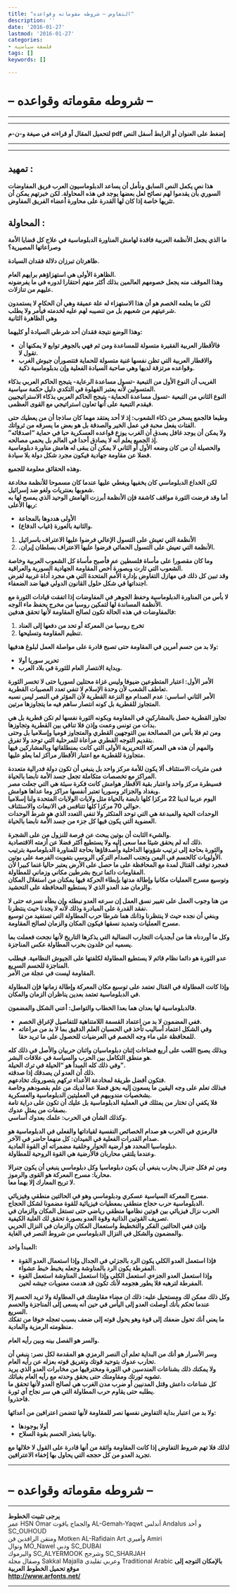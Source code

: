```yaml
---
title: "التفاوض – شروطه مقوماته وقواعده"
description: ''
date: '2016-01-27'
lastmod: '2016-01-27'
categories:
- فلسفة سياسية
tags: []
keywords: []

---
```

# **– شروطه مقوماته وقواعده –**

---

---

**لتحميل المقال أو قراءته في صيغة و-ن-م pdf إضغط على العنوان أو الرابط أسفل النص**

---



---

## **تمهيد :**

**هذا نص يكمل النص السابق ونأمل أن يساعد الدبلوماسيون العرب فريق المفاوضات السوري بأن يقدموا لهم نصائح لعل بعضها يوجد في هذه المحاولة. لكن خبرتهم يمكن أن تثريها خاصة إذا كان لها القدرة على محاورة أعضاء الفريق المفاوض.**

## **المحاولة :**

**ما الذي يجعل الأنظمة العربية فاقدة لهامش المناورة الدبلوماسية في علاج كل قضايا الأمة وصراعاتها المصيرية؟**

**ظاهرتان تبرزان دلالة فقدان السيادة.**

**الظاهرة الأولى هي استهزاؤهم برايهم العام.  
وهذا الموقف منه يجعل خصومهم العالمين بذلك أكثر منهم احتقارا لدوره في ما يفرضونه عليهم من تنازلات.**

**لكن ما يعلمه الخصم هو أن هذا الاستهزاء له علة عميقة وهي أن الحكام لا يستمدون شرعيتهم من شعبهم بل من تنصيبه لهم عليه لخدمته فيأمر ولا يطلب.  
وهي الظاهرة الثانية**

**وهذا الوضع نتيجة فقدان أحد شرطي السيادة أو كليهما:**

* **فالأقطار العربية الفقيرة متسولة للمساعدة ومن ثم فهي بالجوهر توابع لا يمكنها أن تقول لا.**
* **والاقطار العربية التي تظن نفسها غنية متسولة للحماية فتتصورأن جيوش الغرب وقواعده مرتزقة لديها وهي صاحبة السيادة الفعلية وإن بدبلوماسية ذكية.**

**الغريب أن النوع الأول من التبعية -تسول مساعدة الرعاية- يتبجح الحاكم العربي بذكاء المتسولين لأنه يعتبر الفهلوة في التكدي دليل حكمة سياسية.  
النوع الثاني من التبعية -تسول مساعدة الحماية- يتبجح الحاكم العربي بذكاء الاستراتيجيين فيقدم التبعية على أنها تعاون استراتيجي مع القوى العظمى.**

**وطبعا فالجمع يسخر من ذكاء الشعوب: إذ لا أحد يعتقد مهما كان ساذجا أن من يعطيك حتى الفتات يفعل محبة في عمل الخير والصدقة بل هو بعض ما يسرقه من ثرواتك.  
ولا يمكن أن يوجد غافل يصدق أن الغرب يوزع قواعده العسكرية حبا في حماية “اصدقائه” إذ الجميع يعلم أنه لا يصادق أحدا في العالم بل يحمي مصالحه.  
والحصيلة أن من كان وضعه الأول أو الثاني لا يمكن أن يبقى له هامش مناورة دبلوماسية فضلا عن مقاومة جهادية فيكون مجرد شكل دولة بلا سيادة.**

**وهذه الحقائق معلومة للجميع.**

**لكن الخداع الدبلوماسي كان يخفيها ويغطي عليها عندما كان مسموحا للأنظمة مخادعة شعوبها بعنتريات ولغو ضد إسرائيل.  
أما وقد فرضت الثورة مواقف كاشفة فإن الأنظمة أبرزت الهامش الوحيد الذي يمسح لها به ربها الأعلى:**

* **الأولى هددوها بالمجاعة**
* **والثانية بالعورة (غياب الدفاع).**

1. **الأنظمة التي تعيش على التسول الإعالي فرضوا عليها الاعتراف باسرائيل**
2. **.الأنظمة التي تعيش على التسول الحمائي فرضوا عليها الاعتراف بسلطان إيران.**

**وما كان مقصورا على مأساة فلسطين عم فأصبح مأساة كل الشعوب العربية وخاصة الشعوب التي ثارت وبصورة أخص المقاومة الجهادية السورية والعراقية.  
وقد تبين كل ذلك في مهازل التفاوض بإدارة الأمم المتحدة التي هي مجرد أداة غربية لفرض اجنداتها في شكل حلول القانون الدولي فيها ضد الضعفاء.**

**لا بأس من المناورة الدبلوماسية وحفظ الجوهر في المفاوضات إذا اتفقت قيادات الثورة مع الأنظمة المساندة لها لتمكين روسيا من مخرج يحفظ ماء الوجه.  
فالمفاوضات في هذه الحالة تكون لصالح المقاومة لأنها تحقق هدفين:**

1. **تخرج روسيا من المعركة أو تحد من دفعها إلى العناد**
2. **تنظيم المقاومة وتسليحها.**

**ولا بد من حسم أمرين في المقاومة حتى تصبح قادرة على مواصلة العمل لبلوغ هدفيها:**

* **تحرير سوريا أولا**
* **وبداية الانتصار العام للثورة في بلاد العرب.**

**الأمر الأول: اعتبار المتطوعين ضيوفا وليس غزاة محتلين لسوريا حتى لا تخسر الثورة تعاطف الشعب لأن وحدة الإسلام لا تنفي تعدد العصبيات القطرية.  
الأمر الثاني اساسي: عدم الصدام مع النزعة القطرية لأن المؤثر في النصر ليس نسبه المتجاوز للقطرية بل كونه انتصار ساهم فيه ما يتجاوزها مرتين.**

**تجاوز القطرية حصل بالمشاركين في المقاومة وبكونه الثورة نفسها لم تكن قطرية بل هي بدأت من تونس وعمت وإذن فلا تنافي بين القطرية وتجاوزها.  
ومن ثم فلا بأس من المصالحة بين التوجهين القطري والمتجاوز قوميا وإسلاميا بل وحتى بتقديم التوجه القطري مراعاة للمرحلية التي توحد ولا تفرق.  
والمهم أن هذه هي المعركة التحريرية الأولى التي كانت بمنطلقاتها وبالمشاركين فيها متجاوزة للقطرية مع اعتبار الأقطار مراكز لما يعلو عليها.**

**فمن مثريات الاستئناف ألا يكون للأمة مركز واحد بل ينبغي أن تكون دولة فدرالية متعددة المراكز مع تخصصات متكاملة تجعل جسد الأمة نابضا بالحياة.  
فسيطرة مركز واحد واعتبار بقية الأقطار هوامش كانت فكرة سيئة هي التي جعلت مصر وبغداد والجزائر وسوريا تعتبر أنفسها مراكز وما عداها هوامش.  
اليوم عربيا لدينا 22 مركزا كلها نابضة بالحياة مثل ولايات الولايات المتحدة ولنا إسلاميا حوالي 70 مركزا كلها تتنافس في الانبعاث والاستئناف.  
الوحدات الحية والمبدعة هي التي توحد المتكثر ولا تنفي التعدد الذي هو شرط الوحدات العضوية التي يكون فيها كل جزء من جسد الأمة نابضا بالحياة.**

**والشيء الثابت أن بوتين يبحث عن فرصة للنزول من على الشجرة.  
ذلك أنه لم يحقق شيئا مما سعى إليه ولا يستطيع أكثر فضلا عن أزمته الاقتصادية.  
والثورة بحاجة إلى ترتيب شؤونها الداخلية وأصدقاؤها بحاجة للمناورة الدبلوماسية بترتيب الأولويات كالحسم في اليمن وتجنب الصدام التركي الروسي بتفويت الفرصة على بوتين.  
فمجرد توقف القتال لمدة مع المحافظة على ما حصل على الأرض يعتبر حاليا غنما كبيرا لأن المقاومات دائما تربح بشرطين مكاني وزماني للمطاولة.  
وتوسيع مسرح العمليات مكانيا وإطالة مدتها بإبطاء الحركة فيها يمكنان من استغلال المكان والزمان ضد العدو الذي لا يستطيع المحافظة على التحشيد.**

**من هنا وجوب العمل على تغيير نسق العمل إن سرعه العدو نبطئه وإن بطأه نسرعه حتى لا نفقد القدرة على المبادرة وذلك لأنه لا يجدنا حيث ينتظرنا.  
وبنغي أن نجده حيث لا ينتظرنا وذانك هما شرطا حرب المطاولة التي تستفيد من توسيع مسرح العمليات وتمديد نسقها فيكون المكان والزمان لصالح المقاومة.**

**وكل ما أوردناه هنا من أبجديات التجارب النضالية التي يذكرها التاريخ لأنها نجحت فعملت بما يسميه ابن خلدون بحرب المطاولة عكس المناجزة.**

**عدو الثورة هو دائما نظام قائم لا يستطيع المطاولة لكلفتها على الجيوش النظامية. فيطلب المناجزة للحسم السريع.  
المقاومة ليست في عجلة من الأمر.**

**وإذا كانت المطاولة في القتال تعتمد على توسيع مكان المعركة وإطالة زمانها فإن المطاولة في الدبلوماسية تعتمد بعدين يناظران الزمان والمكان.**

**فالدبلوماسية لها بعدان هما بعدا الخطاب والتواصل: أعني الشكل والمضمون.**

* **ففي المضمون لا بد من اعتماد القسمة اللامتناهية للتفاصيل لإغراق الخصم.**
* **وفي الشكل اعتماد أساليب تأخذ في الحسبان العلم الدقيق بما لا بد من مراعاته للمحافظة على ماء وجه الخصم في العرضيات للحصول على ما تريد حقا.**

**وبذلك يصبح اللعب على أربع فضاءات إثنان دبلوماسيان واثنان حربيان والأصل في ذلك كله هو منطق التكامل بين الحرب والسياسة في علاقات البشر.  
وفي ذلك كله المبدأ هو “الحيلة في ترك الحيلة”.  
ذلك أن العدو لن يصدقك إذا صدقته.  
فتكون أفضل طريقة لمخادعة الأعداء تركهم يتصورونك تخادعهم.  
فبذلك تعلم على وجه اليقين ما يسعون إليه بحق فضلا عما لديك من علم بقصودهم وخاصة بشخصيات مندوبيهم في العمليتين الدبلوماسية والعسكرية.  
فلا يكفي أن تختار من يمثلك في العملية الدبلوماسية بل عليك أن تكون على دراية تامة بصفات من يمثل عدوك.  
وكذلك الشأن في الحرب: علمك بعدوك أساسي.**

**فالرمزي في الحرب هو صدام الخصائص النفسية لقياداتها والفعلي في الدبلوماسية هو صدام القدرات الفعلية في الميدان: كل منهما حاضر في الآخر.  
دبلوماسيا المحدد هو أرضية الحوار وخلفية مضمراته أي القوة المادية.  
وعندما يلتقي محاربان فالأرضية هي القوة الروحية للمطاولة.**

**ومن ثم فكل جنرال يحارب ينبغي أن يكون دبلوماسيا وكل دبلوماسي ينبغي أن يكون جنرالا محاربا: مسرح المعركة هو القوى والرموز.  
لا تربح المعارك إلا بهما معا.**

**مسرح المعركة السياسية عسكري ودبلوماسي وهو في الحالتين منطقي وفيزيائي.  
الدبلوماسية حرب حجاج منطقي بمعطيات فيزيائية للقوة مضمونا لشكل الحجاج.  
الحرب نزال فيزيائي بين قوتين نظامها منطقي رياضي حتى تستغل المكان والزمان في تصريف القوتين الذاتية وقوة العدو بصورة تحقق لك الغلبة الكيفية.  
وإذن ففي الحالتين الفكر والتخطيط واستعمال المكان والزمان في النزال الحربي والمضمون والشكل في النزال الدبلوماسي من شروط النصر في الغاية.**

**المبدأ واحد:**

* **فإذا استعمل العدو الكلي يكون الرد بالجزئي في الجدال وإذا استعمال العدو القوة المفرطة يكون الرد بالمناوشة وجعله يخبط خبط عشواء.**
* **وإذا استعمل العدو الجزءي استعمل الكلي وإذا استعمل المناوشة استعمل القوة المفرطة لترهبه فلا يطور هجومه لأنك تكون قد هدمت معنويات جيشه لحين.**

**وكل ذلك ممكن لك ومستحيل عليه: ذلك ان مضاء مقاومتك في المطاولة ولا تريد الحسم إلا عندما تحكم بأنك أوصلت العدو إلى اليأس في حين أنه يسعى إلى المناجزة والحسم السريع.  
ما يعني أنك تحول ضعفك إلى قوة وهو يحول قوته إلى ضعف بسبب تعجله خوفا من تفكك منظومته الرمزية والمادية.**

**والسر هو الفصل بينه وبين رأيه العام.**

**وسر الأسرار هو أنك من البداية تعلم أن النصر الرمزي هو المقدمة لكل نصر: ينبغي أن تحارب عدوك بتوحيد قوتك وتفريق قوته بعزله عن رأيه العام.  
ولا يمكنك ذلك بشناعات المندسين في الثورة ومخترقيها من مخابرات العدو الذي يريد تشويه ثورتك ومقاومتك حتى يحقق وحدته مع رأيه العام بغبائك.  
كل شناعات داعش وقتل المدنيين أو ضرب مدن الغرب هي لصالح العدو لأنها تحقق ما يطلبه حتى يقاوم حرب المطاولة التي هي سر نجاح أي ثورة.  
فاحذروا.**

**ولا بد من اعتبار بداية التفاوض نفسها نصر للمقاومة لأنها تتضمن اعترافين من أعدائها:**

* **أولا بوجودها**
* **وثانيا بتعذر الحسم بقوة السلاح.**

**لذلك فلا تهم شروط التفاوض إذا كانت المقاومة واثقة من أنها قادرة على القول لا خلالها مع تجريد العدو من كل حججه التي يحاول بها إخفاء الاعترافين.**

---

# **– شروطه مقوماته وقواعده –**

---

**يرجى تثبيت الخطوط**   
 عمر HSN Omar  والجماح ياقوت AL-Gemah-Yaqwt  أندلس Andalus  و أحد SC\_OUHOUD  
 ومتقن الرافدين فن Motken AL-Rafidain Art  وأميري Amiri   
 ونوال MO\_Nawel  ودبي SC\_DUBAI   
 واليرموك SC\_ALYERMOOK  وشرجح SC\_SHARJAH   
 وصقال مجلة Sakkal Majalla وعربي تقليدي Traditional Arabic  **بالإمكان التوجه إلى موقع تحميل الخطوط العربية  
 http://www.arfonts.net/**

---

###